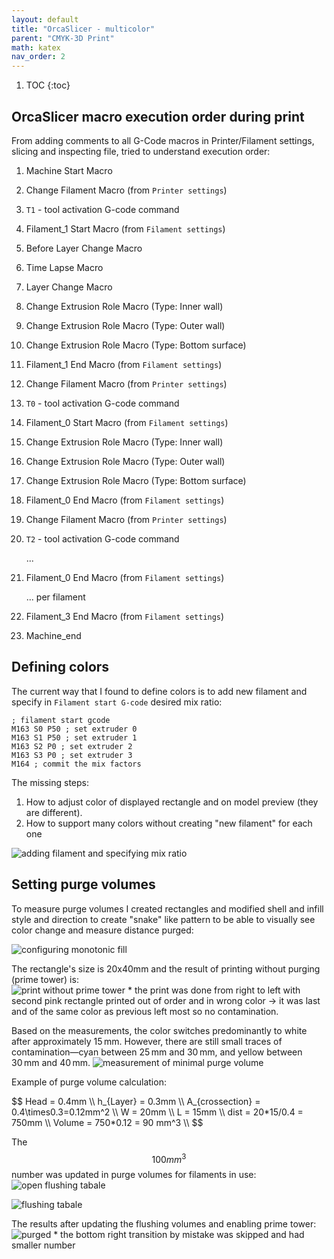 ```yaml
---
layout: default
title: "OrcaSlicer - multicolor"
parent: "CMYK-3D Print"
math: katex
nav_order: 2
---
```


1. TOC
{:toc}


## OrcaSlicer macro execution order during print

From adding comments to all G-Code macros in Printer/Filament settings, slicing and inspecting file, tried to understand execution order:

 1. Machine Start Macro
 2. Change Filament Macro (from `Printer settings`)
 3. `T1` - tool activation G-code command
 4. Filament_1 Start Macro (from `Filament settings`)
 5. Before Layer Change Macro
 6. Time Lapse Macro
 7. Layer Change Macro
 8. Change Extrusion Role Macro (Type: Inner wall)
 9. Change Extrusion Role Macro (Type: Outer wall)
 10. Change Extrusion Role Macro (Type: Bottom surface)
 11. Filament_1 End Macro (from `Filament settings`)
 12. Change Filament Macro (from `Printer settings`)
 13. `T0` - tool activation G-code command
 14. Filament_0 Start Macro (from `Filament settings`)
 15. Change Extrusion Role Macro (Type: Inner wall)
 16. Change Extrusion Role Macro (Type: Outer wall)
 17. Change Extrusion Role Macro (Type: Bottom surface)
 18. Filament_0 End Macro (from `Filament settings`)
 19. Change Filament Macro (from `Printer settings`)
 20. `T2` - tool activation G-code command
     
     ...
 21. Filament_0 End Macro (from `Filament settings`)
     
     ... per filament
 22. Filament_3 End Macro (from `Filament settings`)
 23. Machine_end


## Defining colors
The current way that I found to define colors is to add new filament and specify in `Filament start G-code` desired mix ratio:
```
; filament start gcode
M163 S0 P50 ; set extruder 0 
M163 S1 P50 ; set extruder 1 
M163 S2 P0 ; set extruder 2 
M163 S3 P0 ; set extruder 3 
M164 ; commit the mix factors
```

The missing steps:
1. How to adjust color of displayed rectangle and on model preview (they are different).
2. How to support many colors without creating "new filament" for each one

![adding filament and specifying mix ratio](resources/mix_ratio.png)

## Setting purge volumes

To measure purge volumes I created rectangles and modified shell and infill style and direction to create "snake" like pattern to be able to visually see color change and measure distance purged:

![configuring monotonic fill](resources/monotonic_fill.png)  

The rectangle's size is 20x40mm and the result of printing without purging (prime tower) is:  
![print without prime tower](resources/no_purging.jpg)
\* the print was done from right to left with second pink rectangle printed out of order and in wrong color -> it was last and of the same color as previous left most so no contamination.  

Based on the measurements, the color switches predominantly to white after approximately 15 mm. However, there are still small traces of contamination—cyan between 25 mm and 30 mm, and yellow between 30 mm and 40 mm.
![measurement of minimal purge volume](resources/measure_purge.jpg)

Example of purge volume calculation:
<div style="text-align: left">
$$
Head = 0.4mm \\
h_{Layer} = 0.3mm \\
A_{crossection} = 0.4\times0.3=0.12mm^2 \\
W = 20mm \\
L = 15mm \\
dist = 20*15/0.4 = 750mm \\
Volume = 750*0.12 = 90 mm^3 \\
$$
</div>

The $$100mm^3$$ number was updated in purge volumes for filaments in use:  
![open flushing tabale](resources/flushing_button.png)

![flushing tabale](resources/flushing_table.png)

The results after updating the flushing volumes and enabling prime tower:  
![purged](resources/purged.jpg)
\* the bottom right transition by mistake was skipped and had smaller number


